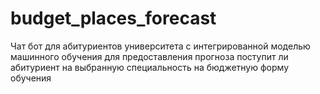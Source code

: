 # budget_places_forecast
Чат бот для абитуриентов университета с интегрированной моделью машинного обучения для предоставления прогноза поступит ли абитуриент на выбранную специальность на бюджетную форму обучения
